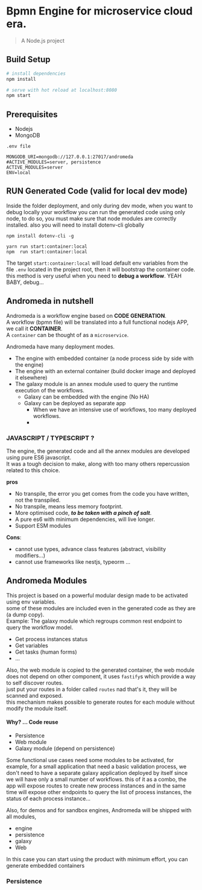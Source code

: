 # Bpmn Engine for microservice cloud era.

> A Node.js project

## Build Setup

``` bash
# install dependencies
npm install

# serve with hot reload at localhost:8080
npm start
```
## Prerequisites
- Nodejs
- MongoDB

`.env file`
``` properties
MONGODB_URI=mongodb://127.0.0.1:27017/andromeda
#ACTIVE_MODULES=server, persistence
ACTIVE_MODULES=server
ENV=local

```

## RUN Generated Code (valid for local dev mode)
Inside the folder deployment, and only during dev mode, when you want to debug locally your workflow
you can run the generated code using only node, to do so, you must make sure that node modules are correctly installed.
also you will need to install dotenv-cli globally

```shell
npm install dotenv-cli -g
```

```shell
yarn run start:container:local
npm  run start:container:local
```
The target `start:container:local` will load default env variables from the file `.env` located in the project root,
then it will bootstrap the container code.
this method is very useful when you need to **debug a workflow**.
YEAH BABY, debug...

## Andromeda in nutshell  

Andromeda is a workflow engine based on **CODE GENERATION**.  
A workflow (bpmn file) will be translated into a full functional nodejs APP, we call it **CONTAINER**.  
A `container` can be thought of as a `microservice`.

Andromeda have many deployment modes.
- The engine with embedded container (a node process side by side with the engine)
- The engine with an external container (build docker image and deployed it elsewhere)
- The galaxy module is an annex module used to query the runtime execution of the workflows.
  - Galaxy can be embedded with the engine (No HA)
  - Galaxy can be deployed as separate app
    - When we have an intensive use of workflows, too many deployed workflows.
    - 
### JAVASCRIPT / TYPESCRIPT ?
The engine, the generated code and all the annex modules are developed using pure ES6 javascript.  
It was a tough decision to make, along with too many others repercussion related to this choice.  

**pros**
- No transpile, the error you get comes from the code you have written, not the transpiled.
- No transpile, means less memory footprint.
- More optimised code, ***to be taken with a pinch of salt***.
- A pure es6 with minimum dependencies, will live longer.
- Support ESM modules

**Cons**:
- cannot use types, advance class features (abstract, visibility modifiers...)
- cannot use frameworks like nestjs, typeorm ...


## Andromeda Modules
This project is based on a powerful modular design made to be activated using env variables.  
some of these modules are included even in the generated code as they are (a dump copy).  
Example: The galaxy module which regroups common rest endpoint to query the workflow model.
- Get process instances status
- Get variables
- Get tasks (human forms)
- ...


Also, the web module is copied to the generated container, the web module does not depend on
other component, it uses `fastify`s which provide a way to self discover routes.  
just put your routes in a folder called `routes` nad that's it, they will be scanned and exposed.  
this mechanism makes possible to generate routes for each module without modify the module itself.

#### Why? ... Code reuse
- Persistence
- Web module
- Galaxy module (depend on persistence)

Some functional use cases need some modules to be activated, for example, for a small application that need a basic
validation process, we don't need to have a separate galaxy application deployed by itself since we will have only
a small number of workflows. this of it as a combo, the app will expose routes to create new process instances and in the same time
will expose other endpoints to query the list of process instances, the status of each process instance...  

Also, for demos and for sandbox engines, Andromeda will be shipped with all modules,

- engine
- persistence
- galaxy 
- Web
  
In this case you can start using the product with minimum effort, you can generate embedded containers 


### Persistence

